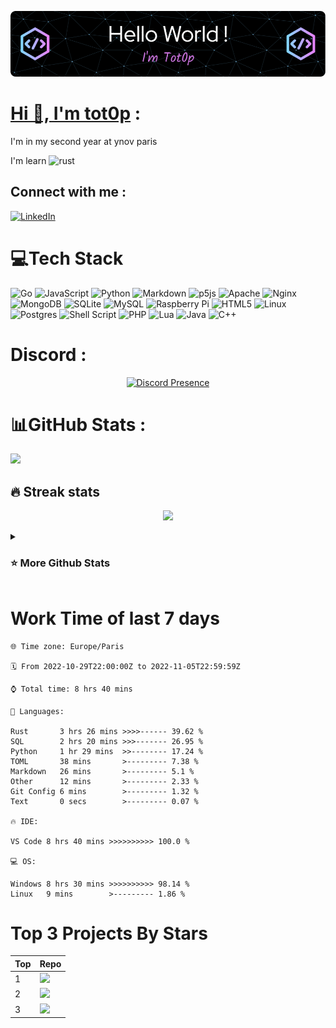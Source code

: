 <div align="center">

[![Typing SVG](./img/github-header-image.png)](https://github.com/tot0p/Hello-World)

</div>

# [Hi 👋, I'm tot0p](https://tot0p.github.io/tot0p/) :
I'm in my second year at ynov paris

I'm learn ![rust](https://img.shields.io/badge/Rust-000000?style=for-the-badge&logo=rust&logoColor=white)

## Connect with me :
[![LinkedIn](https://img.shields.io/badge/LinkedIn-%230077B5.svg?logo=linkedin&logoColor=white)](https://linkedin.com/in/thomas-lemaitre78) 

# 💻Tech Stack
![Go](https://img.shields.io/badge/go-%2300ADD8.svg?style=for-the-badge&logo=go&logoColor=white) ![JavaScript](https://img.shields.io/badge/javascript-%23323330.svg?style=for-the-badge&logo=javascript&logoColor=%23F7DF1E) ![Python](https://img.shields.io/badge/python-3670A0?style=for-the-badge&logo=python&logoColor=ffdd54) ![Markdown](https://img.shields.io/badge/markdown-%23000000.svg?style=for-the-badge&logo=markdown&logoColor=white) ![p5js](https://img.shields.io/badge/p5.js-ED225D?style=for-the-badge&logo=p5.js&logoColor=FFFFFF) ![Apache](https://img.shields.io/badge/apache-%23D42029.svg?style=for-the-badge&logo=apache&logoColor=white) ![Nginx](https://img.shields.io/badge/nginx-%23009639.svg?style=for-the-badge&logo=nginx&logoColor=white) ![MongoDB](https://img.shields.io/badge/MongoDB-%234ea94b.svg?style=for-the-badge&logo=mongodb&logoColor=white) ![SQLite](https://img.shields.io/badge/sqlite-%2307405e.svg?style=for-the-badge&logo=sqlite&logoColor=white) ![MySQL](https://img.shields.io/badge/mysql-%2300f.svg?style=for-the-badge&logo=mysql&logoColor=white) ![Raspberry Pi](https://img.shields.io/badge/-RaspberryPi-C51A4A?style=for-the-badge&logo=Raspberry-Pi) ![HTML5](https://img.shields.io/badge/html5-%23E34F26.svg?style=for-the-badge&logo=html5&logoColor=white) ![Linux](https://img.shields.io/badge/Linux-FCC624?style=for-the-badge&logo=linux&logoColor=black) ![Postgres](https://img.shields.io/badge/postgres-%23316192.svg?style=for-the-badge&logo=postgresql&logoColor=white) ![Shell Script](https://img.shields.io/badge/shell_script-%23121011.svg?style=for-the-badge&logo=gnu-bash&logoColor=white) ![PHP](https://img.shields.io/badge/php-%23777BB4.svg?style=for-the-badge&logo=php&logoColor=white)  ![Lua](https://img.shields.io/badge/lua-%232C2D72.svg?style=for-the-badge&logo=lua&logoColor=white) ![Java](https://img.shields.io/badge/java-%23ED8B00.svg?style=for-the-badge&logo=java&logoColor=white) ![C++](https://img.shields.io/badge/c++-%2300599C.svg?style=for-the-badge&logo=c%2B%2B&logoColor=white)

# Discord :

<div align="center">


[![Discord Presence](https://lanyard.cnrad.dev/api/441196551248019460?idleMessage=I%20do%20nothing)](https://discord.com/users/441196551248019460)
  
  
</div>


# 📊GitHub Stats :

![](https://activity-graph.herokuapp.com/graph?username=tot0p&theme=react-dark)

## 🔥 Streak stats

<div align="center">

![](https://github-readme-streak-stats.herokuapp.com/?user=Tot0p&theme=gruvbox&hide_border=true)

</div>

<details> 
  <summary><h3>⭐ More Github Stats </h3></summary>

<img src="https://github-readme-stats.vercel.app/api/top-langs/?username=Tot0p&theme=gruvbox&hide_border=true&layout=compact&langs_count=10&hide=HTML,CSS"  height="192px"/>
<img src="https://github-readme-stats.vercel.app/api?username=Tot0p&theme=gruvbox&hide_border=true&include_all_commits=true&count_private=false" height="192px"/>
  
</details>

# Work Time of last 7 days

<!--WAKATIME-->
```text
🌐 Time zone: Europe/Paris

🗓️ From 2022-10-29T22:00:00Z to 2022-11-05T22:59:59Z

⌚ Total time: 8 hrs 40 mins

💬 Languages:

Rust       3 hrs 26 mins >>>>------ 39.62 %
SQL        2 hrs 20 mins >>>------- 26.95 %
Python     1 hr 29 mins  >>-------- 17.24 %
TOML       38 mins       >--------- 7.38 %
Markdown   26 mins       >--------- 5.1 %
Other      12 mins       >--------- 2.33 %
Git Config 6 mins        >--------- 1.32 %
Text       0 secs        >--------- 0.07 %

🔥 IDE:

VS Code 8 hrs 40 mins >>>>>>>>>> 100.0 %

💻 OS:

Windows 8 hrs 30 mins >>>>>>>>>> 98.14 %
Linux   9 mins        >--------- 1.86 %
```
<!--/WAKATIME-->


# Top 3 Projects By Stars

<div align="center">

<!--TABLE-->
|Top|                                                                                                 Repo                                                                                                |
|---|-----------------------------------------------------------------------------------------------------------------------------------------------------------------------------------------------------|
| 1 |        <a href="https://github.com/tot0p/Hello-World"><img src="https://denvercoder1-github-readme-stats.vercel.app/api/pin/?username=tot0p&repo=Hello-World&theme=dark" width="480px"/></a>        |
| 2 |           <a href="https://github.com/tot0p/ColorHit"><img src="https://denvercoder1-github-readme-stats.vercel.app/api/pin/?username=tot0p&repo=ColorHit&theme=dark" width="480px"/></a>           |
| 3 |<a href="https://github.com/tot0p/Space-ship-shooting"><img src="https://denvercoder1-github-readme-stats.vercel.app/api/pin/?username=tot0p&repo=Space-ship-shooting&theme=dark" width="480px"/></a>|
<!--/TABLE-->

</div>
